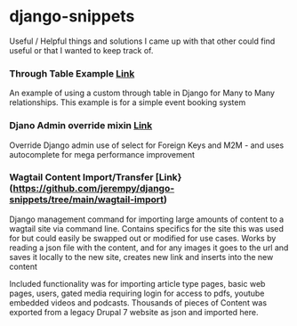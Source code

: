 # django-snippets

Useful / Helpful things and solutions I came up with that other could find useful or that I wanted to keep track of.

### Through Table Example [Link](https://github.com/j-full/django-snippets/blob/main/through-table-example-models.py)
An example of using a custom through table in Django for Many to Many relationships. This example is for a simple event booking system

### Djano Admin override mixin [Link](https://github.com/j-full/django-snippets/blob/main/admin-override-mixins.py)
Override Django admin use of select for Foreign Keys and M2M - and uses autocomplete for mega performance improvement

### Wagtail Content Import/Transfer [Link}(https://github.com/jerempy/django-snippets/tree/main/wagtail-import)
Django management command for importing large amounts of content to a wagtail site via command line. Contains specifics for the site this was used for but could easily be swapped out or modified for use cases. Works by reading a json file with the content, and for any images it goes to the url and saves it locally to the new site, creates new link and inserts into the new content

Included functionality was for importing article type pages, basic web pages, users, gated media requiring login for access to pdfs, youtube embedded videos and podcasts. Thousands of pieces of Content was exported from a legacy Drupal 7 website as json and imported here.

